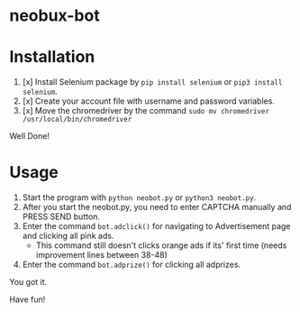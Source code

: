 # neobux-bot

# Installation

1. [x] Install Selenium package by ```pip install selenium``` or ```pip3 install selenium```.
2. [x] Create your account file with username and password variables.
3. [x] Move the chromedriver by the command  ```sudo mv chromedriver /usr/local/bin/chromedriver```

Well Done!

# Usage

1. Start the program with ```python neobot.py``` or ```python3 neobot.py```.
2. After you start the neobot.py, you need to enter CAPTCHA manually and PRESS SEND button.
3. Enter the command ```bot.adclick()``` for navigating to Advertisement page and clicking all pink ads.
   - This command still doesn't clicks orange ads if its' first time (needs improvement lines between 38-48)
4. Enter the command ```bot.adprize()``` for clicking all adprizes.

You got it.

Have fun!
